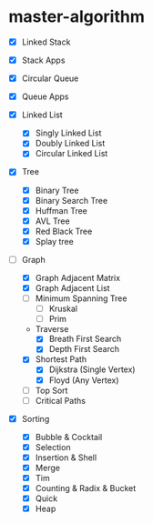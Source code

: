 # master-algorithm

- [X] Linked Stack
- [X] Stack Apps

- [X] Circular Queue
- [X] Queue Apps

- [X] Linked List
  - [X] Singly Linked List
  - [X] Doubly Linked List
  - [X] Circular Linked List

- [X] Tree
  - [X] Binary Tree
  - [X] Binary Search Tree
  - [X] Huffman Tree
  - [X] AVL Tree
  - [X] Red Black Tree
  - [X] Splay tree

- [ ] Graph
  - [X] Graph Adjacent Matrix
  - [X] Graph Adjacent List
  - [ ] Minimum Spanning Tree
    - [ ] Kruskal
    - [ ] Prim
  - Traverse
    - [X] Breath First Search
    - [X] Depth First Search
  - [X] Shortest Path
    - [X] Dijkstra (Single Vertex)
    - [X] Floyd (Any Vertex)
  - [ ] Top Sort
  - [ ] Critical Paths

- [X] Sorting
  - [X] Bubble & Cocktail
  - [X] Selection
  - [X] Insertion & Shell
  - [X] Merge
  - [X] Tim
  - [X] Counting & Radix & Bucket
  - [X] Quick
  - [X] Heap
